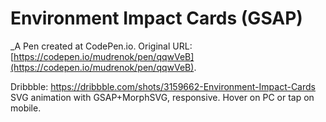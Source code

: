 # Environment Impact Cards (GSAP)
 _A Pen created at CodePen.io. Original URL: [https://codepen.io/mudrenok/pen/qqwVeB](https://codepen.io/mudrenok/pen/qqwVeB).

 Dribbble: https://dribbble.com/shots/3159662-Environment-Impact-Cards <br>
SVG animation with GSAP+MorphSVG, responsive. Hover on PC or tap on mobile.